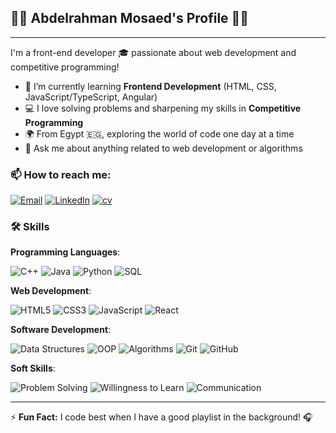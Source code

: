 ## **🌟🌟 Abdelrahman  Mosaed's Profile 🌟🌟**
 ---
 I'm a front-end developer  🎓 passionate about web development and competitive programming!
 
 - 🌱 I’m currently learning **Frontend Development** (HTML, CSS, JavaScript/TypeScript, Angular)
 - 💻 I love solving problems and sharpening my skills in **Competitive Programming** 
 - 🌍 From Egypt 🇪🇬, exploring the world of code one day at a time
 - 💬 Ask me about anything related to web development or algorithms
 
 ### 📫 How to reach me:
 
 [![Email](https://img.shields.io/badge/Email-D14836?style=for-the-badge&logo=gmail&logoColor=white)](abdelrahman.mosaed.304@gmail.com)
 [![LinkedIn](https://img.shields.io/badge/LinkedIn-0077B5?style=for-the-badge&logo=linkedin&logoColor=white)](https://www.linkedin.com/in/abdelrahman-mosaed/)
 [![cv](https://img.shields.io/badge/MY_CV-0077B5?style=for-the-badge&logo=cv&logoColor=white)]()
 
 ### 🛠 Skills
 
 **Programming Languages**:
 
 ![C++](https://img.shields.io/badge/C%2B%2B-00599C?style=for-the-badge&logo=c%2B%2B&logoColor=white)
 ![Java](https://img.shields.io/badge/Java-ED8B00?style=for-the-badge&logo=java&logoColor=white)
 ![Python](https://img.shields.io/badge/Python-3776AB?style=for-the-badge&logo=python&logoColor=white)
 ![SQL](https://img.shields.io/badge/SQL-336791?style=for-the-badge&logo=postgresql&logoColor=white)
 
 **Web Development**:
 
 ![HTML5](https://img.shields.io/badge/HTML5-E34F26?style=for-the-badge&logo=html5&logoColor=white)
 ![CSS3](https://img.shields.io/badge/CSS3-1572B6?style=for-the-badge&logo=css3&logoColor=white)
 ![JavaScript](https://img.shields.io/badge/JavaScript-F7DF1E?style=for-the-badge&logo=javascript&logoColor=black)
 ![React](https://img.shields.io/badge/React-20232A?style=for-the-badge&logo=react&logoColor=61DAFB)
 
 **Software Development**:
 
 ![Data Structures](https://img.shields.io/badge/Data%20Structures-3DDC84?style=for-the-badge&logo=google%20classroom&logoColor=white)
 ![OOP](https://img.shields.io/badge/OOP-0096FF?style=for-the-badge&logo=java&logoColor=white)
 ![Algorithms](https://img.shields.io/badge/Algorithms-FF5733?style=for-the-badge&logo=apache%20spark&logoColor=white)
 ![Git](https://img.shields.io/badge/Git-F05032?style=for-the-badge&logo=git&logoColor=white)
 ![GitHub](https://img.shields.io/badge/GitHub-181717?style=for-the-badge&logo=github&logoColor=white)
 
 **Soft Skills**:
 
 ![Problem Solving](https://img.shields.io/badge/Problem%20Solving-FF5733?style=for-the-badge&logo=thinkpad&logoColor=white)
 ![Willingness to Learn](https://img.shields.io/badge/Willingness%20to%20Learn-009688?style=for-the-badge&logo=microsoft&logoColor=white)
 ![Communication](https://img.shields.io/badge/Communication-0077B5?style=for-the-badge&logo=messenger&logoColor=white)
 
 ---
 
 ⚡ **Fun Fact:** I code best when I have a good playlist in the background! 🎧
